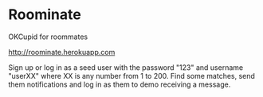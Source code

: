 # Roominate
OKCupid for roommates

http://roominate.herokuapp.com

Sign up or log in as a seed user with the password "123" and username "userXX" where XX is any number from 1 to 200. Find some matches, send them notifications and log in as them to demo receiving a message.